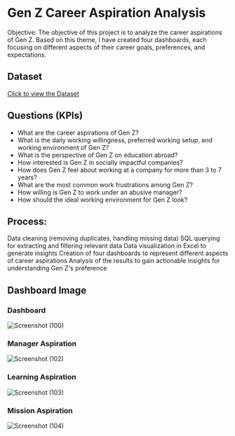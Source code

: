 # Gen Z Career Aspiration Analysis
Objective:
The objective of this project is to analyze the career aspirations of Gen Z. Based on this theme, I have created four dashboards, each focusing on different aspects of their career goals, preferences, and expectations.

## Dataset
<a href="https://github.com/Pradeep-kishore/Gen-Z-Career-Aspiration-Analysis-P2/blob/main/Resource%20P-3.xlsx">Click to view the Dataset</a>

## Questions (KPIs)
- What are the career aspirations of Gen Z?
- What is the daily working willingness, preferred working setup, and working environment of Gen Z?
- What is the perspective of Gen Z on education abroad?
- How interested is Gen Z in socially impactful companies?
- How does Gen Z feel about working at a company for more than 3 to 7 years?
- What are the most common work frustrations among Gen Z?
- How willing is Gen Z to work under an abusive manager?
- How should the ideal working environment for Gen Z look?

## Process:

Data cleaning (removing duplicates, handling missing data)
SQL querying for extracting and filtering relevant data
Data visualization in Excel to generate insights
Creation of four dashboards to represent different aspects of career aspirations
Analysis of the results to gain actionable insights for understanding Gen Z's preference

## Dashboard Image
### Dashboard
![Screenshot (100)](https://github.com/user-attachments/assets/b6178626-36cf-48c6-879b-c584dd7a9f74)

### Manager Aspiration
![Screenshot (102)](https://github.com/user-attachments/assets/d53a8156-82c4-4a54-ab9b-5dffadf2bc45)

### Learning Aspiration
![Screenshot (103)](https://github.com/user-attachments/assets/da044324-04f0-4b2b-a654-64ff10386ffd)

### Mission Aspiration
![Screenshot (104)](https://github.com/user-attachments/assets/ad8ad2c7-4bd7-4161-abe0-955e798675f1)



